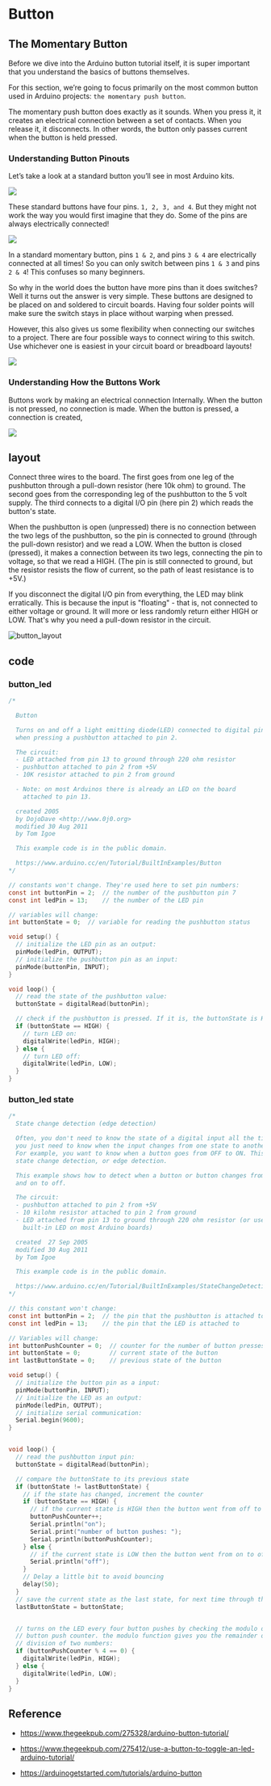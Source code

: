 #  Button

## The Momentary Button

Before we dive into the Arduino button tutorial itself, it is super important that you understand the basics of buttons themselves. 

For this section, we’re going to focus primarily on the most common button used in Arduino projects: `the momentary push button`.

The momentary push button does exactly as it sounds. When you press it, it creates an electrical connection between a set of contacts. When you release it, it disconnects. In other words, the button only passes current when the button is held pressed.

### Understanding Button Pinouts

Let’s take a look at a standard button you’ll see in most Arduino kits.

![](./img/button/Arduino-Button-Tutorial-0001-Button-Basics.jpg)

These standard buttons have four pins. `1, 2, 3, and 4`. But they might not work the way you would first imagine that they do. Some of the pins are always electrically connected!

![](./img/button/Arduino-Button-Tutorial-0002-Button-Basics.jpg)

In a standard momentary button, pins `1 & 2`, and pins `3 & 4` are electrically connected at all times! So you can only switch between pins `1 & 3` and pins `2 & 4`! This confuses so many beginners.

So why in the world does the button have more pins than it does switches? Well it turns out the answer is very simple. These buttons are designed to be placed on and soldered to circuit boards. Having four solder points will make sure the switch stays in place without warping when pressed.

However, this also gives us some flexibility when connecting our switches to a project. There are four possible ways to connect wiring to this switch. Use whichever one is easiest in your circuit board or breadboard layouts!

![](./img/button/Arduino-Button-Tutorial-0003-Button-Basics.jpg)


### Understanding How the Buttons Work

Buttons work by making an electrical connection Internally. When the button is not pressed, no connection is made. When the button is pressed, a connection is created,

![](./img/button/Arduino-Button-Tutorial-0004-Button-Basics.jpg)


## layout

Connect three wires to the board. The first goes from one leg of the pushbutton through a pull-down resistor (here 10k ohm) to ground. The second goes from the corresponding leg of the pushbutton to the 5 volt supply. The third connects to a digital I/O pin (here pin 2) which reads the button's state.

When the pushbutton is open (unpressed) there is no connection between the two legs of the pushbutton, so the pin is connected to ground (through the pull-down resistor) and we read a LOW. When the button is closed (pressed), it makes a connection between its two legs, connecting the pin to voltage, so that we read a HIGH. (The pin is still connected to ground, but the resistor resists the flow of current, so the path of least resistance is to +5V.)

If you disconnect the digital I/O pin from everything, the LED may blink erratically. This is because the input is "floating" - that is, not connected to either voltage or ground. It will more or less randomly return either HIGH or LOW. That's why you need a pull-down resistor in the circuit.

![button_layout](./img/button/button_layout.jpg)

## code

### button_led

```c
/*

  Button

  Turns on and off a light emitting diode(LED) connected to digital pin 13,
  when pressing a pushbutton attached to pin 2.

  The circuit:
  - LED attached from pin 13 to ground through 220 ohm resistor
  - pushbutton attached to pin 2 from +5V
  - 10K resistor attached to pin 2 from ground

  - Note: on most Arduinos there is already an LED on the board
    attached to pin 13.

  created 2005
  by DojoDave <http://www.0j0.org>
  modified 30 Aug 2011
  by Tom Igoe

  This example code is in the public domain.

  https://www.arduino.cc/en/Tutorial/BuiltInExamples/Button
*/

// constants won't change. They're used here to set pin numbers:
const int buttonPin = 2;  // the number of the pushbutton pin 7
const int ledPin = 13;    // the number of the LED pin

// variables will change:
int buttonState = 0;  // variable for reading the pushbutton status

void setup() {
  // initialize the LED pin as an output:
  pinMode(ledPin, OUTPUT);
  // initialize the pushbutton pin as an input:
  pinMode(buttonPin, INPUT);
}

void loop() {
  // read the state of the pushbutton value:
  buttonState = digitalRead(buttonPin);

  // check if the pushbutton is pressed. If it is, the buttonState is HIGH:
  if (buttonState == HIGH) {
    // turn LED on:
    digitalWrite(ledPin, HIGH);
  } else {
    // turn LED off:
    digitalWrite(ledPin, LOW);
  }
}
```


### button_led state

```c
/*
  State change detection (edge detection)

  Often, you don't need to know the state of a digital input all the time, but
  you just need to know when the input changes from one state to another.
  For example, you want to know when a button goes from OFF to ON. This is called
  state change detection, or edge detection.

  This example shows how to detect when a button or button changes from off to on
  and on to off.

  The circuit:
  - pushbutton attached to pin 2 from +5V
  - 10 kilohm resistor attached to pin 2 from ground
  - LED attached from pin 13 to ground through 220 ohm resistor (or use the
    built-in LED on most Arduino boards)

  created  27 Sep 2005
  modified 30 Aug 2011
  by Tom Igoe

  This example code is in the public domain.

  https://www.arduino.cc/en/Tutorial/BuiltInExamples/StateChangeDetection
*/

// this constant won't change:
const int buttonPin = 2;  // the pin that the pushbutton is attached to
const int ledPin = 13;    // the pin that the LED is attached to

// Variables will change:
int buttonPushCounter = 0;  // counter for the number of button presses
int buttonState = 0;        // current state of the button
int lastButtonState = 0;    // previous state of the button

void setup() {
  // initialize the button pin as a input:
  pinMode(buttonPin, INPUT);
  // initialize the LED as an output:
  pinMode(ledPin, OUTPUT);
  // initialize serial communication:
  Serial.begin(9600);
}


void loop() {
  // read the pushbutton input pin:
  buttonState = digitalRead(buttonPin);

  // compare the buttonState to its previous state
  if (buttonState != lastButtonState) {
    // if the state has changed, increment the counter
    if (buttonState == HIGH) {
      // if the current state is HIGH then the button went from off to on:
      buttonPushCounter++;
      Serial.println("on");
      Serial.print("number of button pushes: ");
      Serial.println(buttonPushCounter);
    } else {
      // if the current state is LOW then the button went from on to off:
      Serial.println("off");
    }
    // Delay a little bit to avoid bouncing
    delay(50);
  }
  // save the current state as the last state, for next time through the loop
  lastButtonState = buttonState;


  // turns on the LED every four button pushes by checking the modulo of the
  // button push counter. the modulo function gives you the remainder of the
  // division of two numbers:
  if (buttonPushCounter % 4 == 0) {
    digitalWrite(ledPin, HIGH);
  } else {
    digitalWrite(ledPin, LOW);
  }
}

```

## Reference

* https://www.thegeekpub.com/275328/arduino-button-tutorial/

* https://www.thegeekpub.com/275412/use-a-button-to-toggle-an-led-arduino-tutorial/

* https://arduinogetstarted.com/tutorials/arduino-button